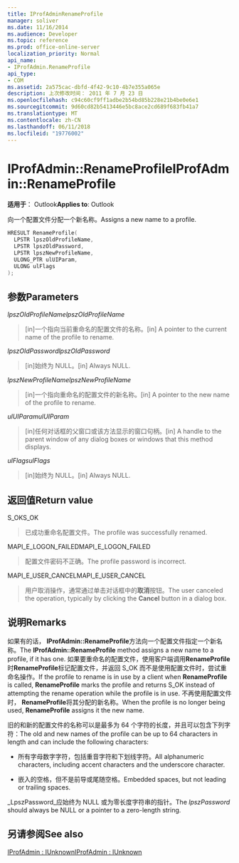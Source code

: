 ```yaml
---
title: IProfAdminRenameProfile
manager: soliver
ms.date: 11/16/2014
ms.audience: Developer
ms.topic: reference
ms.prod: office-online-server
localization_priority: Normal
api_name:
- IProfAdmin.RenameProfile
api_type:
- COM
ms.assetid: 2a575cac-dbfd-4f42-9c10-4b7e355a065e
description: 上次修改时间： 2011 年 7 月 23 日
ms.openlocfilehash: c94c60cf9ff1adbe2b54bd85b228e21b4be0e6e1
ms.sourcegitcommit: 9d60cd82b5413446e5bc8ace2cd689f683fb41a7
ms.translationtype: MT
ms.contentlocale: zh-CN
ms.lasthandoff: 06/11/2018
ms.locfileid: "19776002"
---
```

# <a name="iprofadminrenameprofile"></a><span data-ttu-id="ddd48-103">IProfAdmin::RenameProfile</span><span class="sxs-lookup"><span data-stu-id="ddd48-103">IProfAdmin::RenameProfile</span></span>

  
  
<span data-ttu-id="ddd48-104">**适用于**： Outlook</span><span class="sxs-lookup"><span data-stu-id="ddd48-104">**Applies to**: Outlook</span></span> 
  
<span data-ttu-id="ddd48-105">向一个配置文件分配一个新名称。</span><span class="sxs-lookup"><span data-stu-id="ddd48-105">Assigns a new name to a profile.</span></span>
  
```cpp
HRESULT RenameProfile(
  LPSTR lpszOldProfileName,
  LPSTR lpszOldPassword,
  LPSTR lpszNewProfileName,
  ULONG_PTR ulUIParam,
  ULONG ulFlags
);
```

## <a name="parameters"></a><span data-ttu-id="ddd48-106">参数</span><span class="sxs-lookup"><span data-stu-id="ddd48-106">Parameters</span></span>

 <span data-ttu-id="ddd48-107">_lpszOldProfileName_</span><span class="sxs-lookup"><span data-stu-id="ddd48-107">_lpszOldProfileName_</span></span>
  
> <span data-ttu-id="ddd48-108">[in]一个指向当前重命名的配置文件的名称。</span><span class="sxs-lookup"><span data-stu-id="ddd48-108">[in] A pointer to the current name of the profile to rename.</span></span>
    
 <span data-ttu-id="ddd48-109">_lpszOldPassword_</span><span class="sxs-lookup"><span data-stu-id="ddd48-109">_lpszOldPassword_</span></span>
  
> <span data-ttu-id="ddd48-110">[in]始终为 NULL。</span><span class="sxs-lookup"><span data-stu-id="ddd48-110">[in] Always NULL.</span></span>
    
 <span data-ttu-id="ddd48-111">_lpszNewProfileName_</span><span class="sxs-lookup"><span data-stu-id="ddd48-111">_lpszNewProfileName_</span></span>
  
> <span data-ttu-id="ddd48-112">[in]一个指向重命名的配置文件的新名称。</span><span class="sxs-lookup"><span data-stu-id="ddd48-112">[in] A pointer to the new name of the profile to rename.</span></span>
    
 <span data-ttu-id="ddd48-113">_ulUIParam_</span><span class="sxs-lookup"><span data-stu-id="ddd48-113">_ulUIParam_</span></span>
  
> <span data-ttu-id="ddd48-114">[in]任何对话框的父窗口或该方法显示的窗口句柄。</span><span class="sxs-lookup"><span data-stu-id="ddd48-114">[in] A handle to the parent window of any dialog boxes or windows that this method displays.</span></span> 
    
 <span data-ttu-id="ddd48-115">_ulFlags_</span><span class="sxs-lookup"><span data-stu-id="ddd48-115">_ulFlags_</span></span>
  
> <span data-ttu-id="ddd48-116">[in]始终为 NULL。</span><span class="sxs-lookup"><span data-stu-id="ddd48-116">[in] Always NULL.</span></span>
    
## <a name="return-value"></a><span data-ttu-id="ddd48-117">返回值</span><span class="sxs-lookup"><span data-stu-id="ddd48-117">Return value</span></span>

<span data-ttu-id="ddd48-118">S_OK</span><span class="sxs-lookup"><span data-stu-id="ddd48-118">S_OK</span></span> 
  
> <span data-ttu-id="ddd48-119">已成功重命名配置文件。</span><span class="sxs-lookup"><span data-stu-id="ddd48-119">The profile was successfully renamed.</span></span>
    
<span data-ttu-id="ddd48-120">MAPI_E_LOGON_FAILED</span><span class="sxs-lookup"><span data-stu-id="ddd48-120">MAPI_E_LOGON_FAILED</span></span> 
  
> <span data-ttu-id="ddd48-121">配置文件密码不正确。</span><span class="sxs-lookup"><span data-stu-id="ddd48-121">The profile password is incorrect.</span></span>
    
<span data-ttu-id="ddd48-122">MAPI_E_USER_CANCEL</span><span class="sxs-lookup"><span data-stu-id="ddd48-122">MAPI_E_USER_CANCEL</span></span> 
  
> <span data-ttu-id="ddd48-123">用户取消操作，通常通过单击对话框中的**取消**按钮。</span><span class="sxs-lookup"><span data-stu-id="ddd48-123">The user canceled the operation, typically by clicking the **Cancel** button in a dialog box.</span></span> 
    
## <a name="remarks"></a><span data-ttu-id="ddd48-124">说明</span><span class="sxs-lookup"><span data-stu-id="ddd48-124">Remarks</span></span>

<span data-ttu-id="ddd48-125">如果有的话， **IProfAdmin::RenameProfile**方法向一个配置文件指定一个新名称。</span><span class="sxs-lookup"><span data-stu-id="ddd48-125">The **IProfAdmin::RenameProfile** method assigns a new name to a profile, if it has one.</span></span> <span data-ttu-id="ddd48-126">如果要重命名的配置文件，使用客户端调用**RenameProfile**时**RenameProfile**标记配置文件，并返回 S_OK 而不是使用配置文件时，尝试重命名操作。</span><span class="sxs-lookup"><span data-stu-id="ddd48-126">If the profile to rename is in use by a client when **RenameProfile** is called, **RenameProfile** marks the profile and returns S_OK instead of attempting the rename operation while the profile is in use.</span></span> <span data-ttu-id="ddd48-127">不再使用配置文件时， **RenameProfile**将其分配的新名称。</span><span class="sxs-lookup"><span data-stu-id="ddd48-127">When the profile is no longer being used, **RenameProfile** assigns it the new name.</span></span> 
  
<span data-ttu-id="ddd48-128">旧的和新的配置文件的名称可以是最多为 64 个字符的长度，并且可以包含下列字符：</span><span class="sxs-lookup"><span data-stu-id="ddd48-128">The old and new names of the profile can be up to 64 characters in length and can include the following characters:</span></span>
  
- <span data-ttu-id="ddd48-129">所有字母数字字符，包括重音字符和下划线字符。</span><span class="sxs-lookup"><span data-stu-id="ddd48-129">All alphanumeric characters, including accent characters and the underscore character.</span></span>
    
- <span data-ttu-id="ddd48-130">嵌入的空格，但不是前导或尾随空格。</span><span class="sxs-lookup"><span data-stu-id="ddd48-130">Embedded spaces, but not leading or trailing spaces.</span></span>
    
<span data-ttu-id="ddd48-131">_LpszPassword_应始终为 NULL 或为零长度字符串的指针。</span><span class="sxs-lookup"><span data-stu-id="ddd48-131">The  _lpszPassword_ should always be NULL or a pointer to a zero-length string.</span></span> 
  
## <a name="see-also"></a><span data-ttu-id="ddd48-132">另请参阅</span><span class="sxs-lookup"><span data-stu-id="ddd48-132">See also</span></span>



[<span data-ttu-id="ddd48-133">IProfAdmin : IUnknown</span><span class="sxs-lookup"><span data-stu-id="ddd48-133">IProfAdmin : IUnknown</span></span>](iprofadminiunknown.md)

